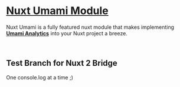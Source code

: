 # [Nuxt Umami Module](https://github.com/ijkml/nuxt-umami)

Nuxt Umami is a fully featured nuxt module that makes implementing [**Umami Analytics**](https://umami.is/) into your Nuxt project a breeze.

<br>

## Test Branch for Nuxt 2 Bridge
One console.log at a time ;)
